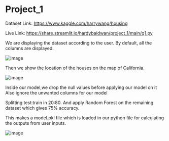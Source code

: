# Project_1
Dataset Link: https://www.kaggle.com/harrywang/housing

Live Link: https://share.streamlit.io/hardybaidwan/project_1/main/q1.py

We are displaying the dataset according to the user. By default, all the columns are displayed.

![image](https://user-images.githubusercontent.com/67311692/133879527-b77e880a-094c-468a-a040-2ceceb82b9c4.png)

Then we show the location of the houses on the map of California.

![image](https://user-images.githubusercontent.com/67311692/133879841-c2c26577-0373-452a-86bf-279857afce46.png)

Inside our model,we drop the null values before applying our model on it
Also ignore the unwanted columns for our model

Splitting test:train in 20:80.
And apply Random Forest on the remaining dataset which gives 75% accuracy.

This makes a model.pkl file which is loaded in our python file for calculating the outputs from user inputs.

![image](https://user-images.githubusercontent.com/67311692/133880191-5d6c8ee0-31af-49dd-b115-c55af16ec1bb.png)
